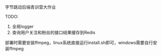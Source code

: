 字节跳动后端青训营大作业

TODO:
1. 全局logger
2. 查询用户关注和粉丝的接口结果缓存到Redis

部署时需要安装ffmpeg，linux系统直接运行install.sh即可，windows需要自行安装ffmpeg